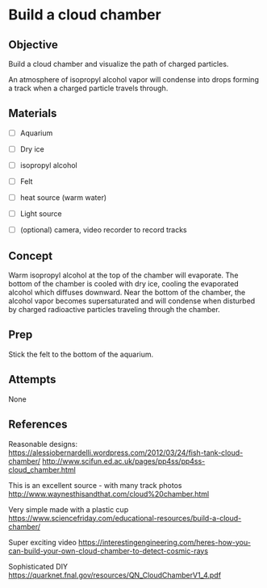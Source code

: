 # Build a cloud chamber

## Objective
Build a cloud chamber and visualize the path of charged particles.

An atmosphere of isopropyl alcohol vapor will condense into drops forming a track when 
a charged particle travels through. 

## Materials

- [ ] Aquarium
- [ ] Dry ice
- [ ] isopropyl alcohol
- [ ] Felt
- [ ] heat source (warm water) 
- [ ] Light source

- [ ] (optional) camera, video recorder to record tracks

## Concept

Warm isopropyl alcohol at the top of the chamber will evaporate. The bottom of the
chamber is cooled with dry ice, cooling the evaporated alcohol which diffuses downward.
Near the bottom of the chamber, the alcohol vapor becomes supersaturated and will 
condense when disturbed by charged radioactive particles traveling through the chamber.

## Prep 

Stick the felt to the bottom of the aquarium.

## Attempts

None

## References

Reasonable designs:
https://alessiobernardelli.wordpress.com/2012/03/24/fish-tank-cloud-chamber/
http://www.scifun.ed.ac.uk/pages/pp4ss/pp4ss-cloud_chamber.html

This is an excellent source - with many track photos
http://www.waynesthisandthat.com/cloud%20chamber.html

Very simple made with a plastic cup
https://www.sciencefriday.com/educational-resources/build-a-cloud-chamber/

Super exciting video
https://interestingengineering.com/heres-how-you-can-build-your-own-cloud-chamber-to-detect-cosmic-rays

Sophisticated DIY
https://quarknet.fnal.gov/resources/QN_CloudChamberV1_4.pdf



<!--  LocalWords:  isopropyl
 -->

